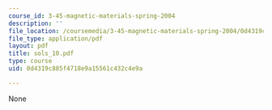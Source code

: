 ```yaml
---
course_id: 3-45-magnetic-materials-spring-2004
description: ''
file_location: /coursemedia/3-45-magnetic-materials-spring-2004/0d4319c885f4718e9a15561c432c4e9a_sols_10.pdf
file_type: application/pdf
layout: pdf
title: sols_10.pdf
type: course
uid: 0d4319c885f4718e9a15561c432c4e9a

---
```

None
